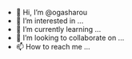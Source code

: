 - 👋 Hi, I’m @ogasharou
- 👀 I’m interested in ...
- 🌱 I’m currently learning ...
- 💞️ I’m looking to collaborate on ...
- 📫 How to reach me ...

<!---
ogasharou/ogasharou is a ✨ special ✨ repository because its `README.md` (this file) appears on your GitHub profile.
You can click the Preview link to take a look at your changes.
--->
